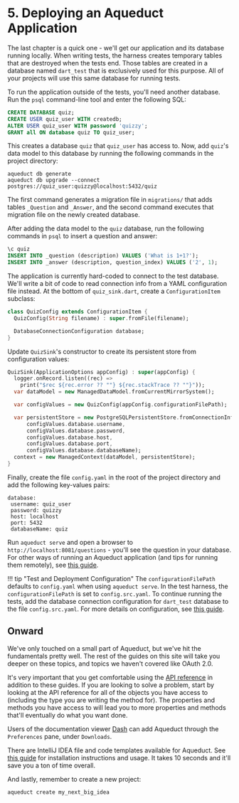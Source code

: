 # 5. Deploying an Aqueduct Application

The last chapter is a quick one - we'll get our application and its database running locally. When writing tests, the harness creates temporary tables that are destroyed when the tests end. Those tables are created in a database named `dart_test` that is exclusively used for this purpose. All of your projects will use this same database for running tests.

To run the application outside of the tests, you'll need another database. Run the `psql` command-line tool and enter the following SQL:

```sql
CREATE DATABASE quiz;
CREATE USER quiz_user WITH createdb;
ALTER USER quiz_user WITH password 'quizzy';
GRANT all ON database quiz TO quiz_user;
```

This creates a database `quiz` that `quiz_user` has access to. Now, add `quiz`'s data model to this database by running the following commands in the project directory:

```
aqueduct db generate
aqueduct db upgrade --connect postgres://quiz_user:quizzy@localhost:5432/quiz
```

The first command generates a migration file in `migrations/` that adds tables `_Question` and `_Answer`, and the second command executes that migration file on the newly created database.


After adding the data model to the `quiz` database, run the following commands in `psql` to insert a question and answer:

```sql
\c quiz
INSERT INTO _question (description) VALUES ('What is 1+1?');
INSERT INTO _answer (description, question_index) VALUES ('2', 1);
```

The application is currently hard-coded to connect to the test database. We'll write a bit of code to read connection info from a YAML configuration file instead. At the bottom of `quiz_sink.dart`, create a `ConfigurationItem` subclass:

```dart
class QuizConfig extends ConfigurationItem {
  QuizConfig(String filename) : super.fromFile(filename);

  DatabaseConnectionConfiguration database;
}
```

Update `QuizSink`'s constructor to create its persistent store from configuration values:

```dart
QuizSink(ApplicationOptions appConfig) : super(appConfig) {
  logger.onRecord.listen((rec) =>
    print("$rec ${rec.error ?? ""} ${rec.stackTrace ?? ""}"));
  var dataModel = new ManagedDataModel.fromCurrentMirrorSystem();

  var configValues = new QuizConfig(appConfig.configurationFilePath);

  var persistentStore = new PostgreSQLPersistentStore.fromConnectionInfo(
      configValues.database.username,
      configValues.database.password,
      configValues.database.host,
      configValues.database.port,
      configValues.database.databaseName);
  context = new ManagedContext(dataModel, persistentStore);
}
```

Finally, create the file `config.yaml` in the root of the project directory and add the following key-values pairs:

```
database:
 username: quiz_user
 password: quizzy
 host: localhost
 port: 5432
 databaseName: quiz
```

Run `aqueduct serve` and open a browser to `http://localhost:8081/questions` - you'll see the question in your database. For other ways of running an Aqueduct application (and tips for running them remotely), see [this guide](../deploy/overview.md).

!!! tip "Test and Deployment Configuration"
    The `configurationFilePath` defaults to `config.yaml` when using `aqueduct serve`. In the test harness, the `configurationFilePath` is set to `config.src.yaml`. To continue running the tests, add the database connection configuration for `dart_test` database to the file `config.src.yaml`. For more details on configuration, see [this guide](../http/configure.md).

## Onward

We've only touched on a small part of Aqueduct, but we've hit the fundamentals pretty well. The rest of the guides on this site will take you deeper on these topics, and topics we haven't covered like OAuth 2.0.

It's very important that you get comfortable using the [API reference](https://www.dartdocs.org/documentation/aqueduct/latest) in addition to these guides. If you are looking to solve a problem, start by looking at the API reference for all of the objects you have access to (including the type you are writing the method for). The properties and methods you have access to will lead you to more properties and methods that'll eventually do what you want done.

Users of the documentation viewer [Dash](https://kapeli.com/dash) can add Aqueduct through the `Preferences` pane, under `Downloads`.

There are IntelliJ IDEA file and code templates available for Aqueduct. See [this guide](../intellij.md) for installation instructions and usage. It takes 10 seconds and it'll save you a ton of time overall.

And lastly, remember to create a new project:

```
aqueduct create my_next_big_idea
```
